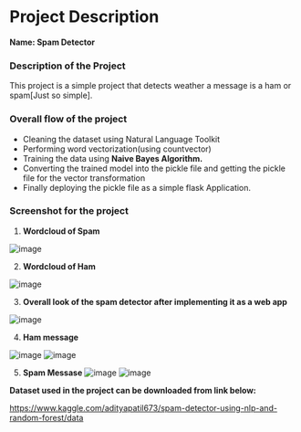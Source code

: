 # **Project Description**

**Name: Spam Detector**

### <b> Description of the Project </b>

This project is a simple project that detects weather a message is a ham or spam[Just so simple].

### Overall flow of the project
* Cleaning the dataset using Natural Language Toolkit
* Performing word vectorization(using countvector)
* Training the data using **Naive Bayes Algorithm.**
* Converting the trained model into the pickle file and getting the pickle file for the vector transformation
* Finally deploying the pickle file as a simple flask Application.


### Screenshot for the project

1. **Wordcloud of Spam** 

![image](https://user-images.githubusercontent.com/57294417/140099496-ed9d8675-96ba-4999-abd5-72153ca324f4.png)

2. **Wordcloud of Ham**

![image](https://user-images.githubusercontent.com/57294417/140099628-fd3548d4-a1e9-4d1d-8f8c-51adb137fe58.png)

3.  **Overall look of the spam detector after implementing it as a web app**

![image](https://user-images.githubusercontent.com/57294417/140099931-02b31628-a09e-4a8e-9793-cae4f14a23f3.png)

4. **Ham message**

![image](https://user-images.githubusercontent.com/57294417/140100131-41b10175-c519-46c5-b088-c718350a0d62.png)
![image](https://user-images.githubusercontent.com/57294417/140100203-3a01ea55-0e58-4596-ab63-89f6a4626b84.png)

5. **Spam Messase**
![image](https://user-images.githubusercontent.com/57294417/140100551-c7f2fe7f-a7c0-42a2-96e6-890ab5b586e3.png)
![image](https://user-images.githubusercontent.com/57294417/140100626-7d42ebc1-7803-451b-89da-079164fdc3e8.png)



**Dataset used in the project can be downloaded from link below:**

https://www.kaggle.com/adityapatil673/spam-detector-using-nlp-and-random-forest/data


